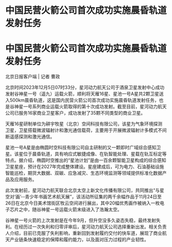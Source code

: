 # 中国民营火箭公司首次成功实施晨昏轨道发射任务

# 中国民营火箭公司首次成功实施晨昏轨道发射任务

北京日报客户端 | 记者 曹政

北京时间2023年12月5日07时33分，星河动力航天公司于酒泉卫星发射中心成功发射谷神星一号（遥九）运载火箭，顺利将天雁16星、星池一号A星共2颗卫星送入500km晨昏轨道，这是国内民营火箭公司首次成功实施晨昏轨道发射任务，也是谷神星一号系列商业运载火箭取得的第十次成功发射。截至目前，星河动力航天公司已服务16家商业卫星客户，成功发射了35颗不同类型的商业卫星。

天雁16星研制单位为耕宇牧星（北京）空间科技有限公司，该星为气象环境探测卫星，卫星搭载微波辐射计和激光通信载荷，主要用于开展微波辐射计多模式不间断遥感探测和激光通信。

星池一号A星是由椭圆时空科技有限公司自主研制的又一颗即时广域综合感知卫星。该星位于晨昏轨道，具有响应式敏捷成像、在轨智能处理、星载在轨互标定等特点。据介绍，椭圆时空推出的“星池计划”是由一百余颗智能卫星构成的综合感知卫星星座，预计在2027年完成整体建设。星座建成后，可为电力、石油基础设施智能巡检，期货大数据、双碳、应急减灾、生态环境监测等领域提供标准化数据产品及应用服务。

此次发射前，星河动力航天联合北京太空上新文化传播有限公司，共同推出“与星空对‘画’--青少年书画艺术航天展”，该活动所征集的两千余幅作品于11月24日至26日在北京今日美术馆街区牧云空间进行展出，其中20幅优秀画作被纳入一枚电子芯片之中，随谷神星一号运载火箭末级进入了浩瀚太空。

谷神星一号火箭的上次发射是在今年9月，但升空没多久姿态失稳，最终发射失利。在经历过一次失利和归零评审后，星河动力航天公司选择重新出发。相关负责人介绍，目前已克服了失利影响，重新回到发射履约交付的快车道，展现了商业航天产业链条快速稳定的保障和履约能力，以及面对压力过程的产业韧性。

